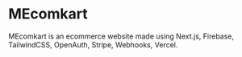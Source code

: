 # MEcomkart

MEcomkart is an ecommerce website made using Next.js, Firebase, TailwindCSS, OpenAuth, Stripe, Webhooks, Vercel.

